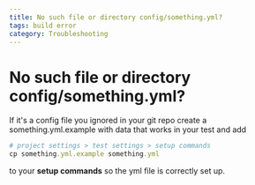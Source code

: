```yaml
---
title: No such file or directory config/something.yml?
tags: build error
category: Troubleshooting
---
```


# No such file or directory config/something.yml?

If it's a config file you ignored in your git repo create a something.yml.example with data that works in your test and add

~~~ruby
# project settings > test settings > setup commands
cp something.yml.example something.yml
~~~

to your **setup commands** so the yml file is correctly set up.
